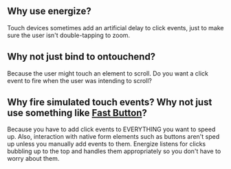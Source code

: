 Why use energize?
------------

Touch devices sometimes add an artificial delay to click events, just to make sure the user isn't double-tapping to zoom.

Why not just bind to ontouchend?
-------------

Because the user might touch an element to scroll.  Do you want a click event to fire when the user was intending to scroll?


Why fire simulated touch events?  Why not just use something like <a href="http://code.google.com/mobile/articles/fast_buttons.html">Fast Button</a>?
-------------

Because you have to add click events to EVERYTHING you want to speed up.  Also, interaction with native form elements such as buttons aren't sped up unless you manually add events to them.  Energize listens for clicks bubbling up to the top and handles them appropriately so you don't have to worry about them.
